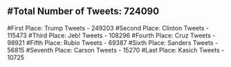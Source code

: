 #Total Number of Tweets: 724090 
---
#First Place: Trump Tweets - 249203
#Second Place: Clinton Tweets - 115473
#Third Place: Jeb! Tweets - 108296
#Fourth Place: Cruz Tweets - 98921
#Fifth Place: Rubio Tweets - 69387
#Sixth Place: Sanders Tweets - 56815
#Seventh Place: Carson Tweets - 15270
#Last Place: Kasich Tweets - 10725
